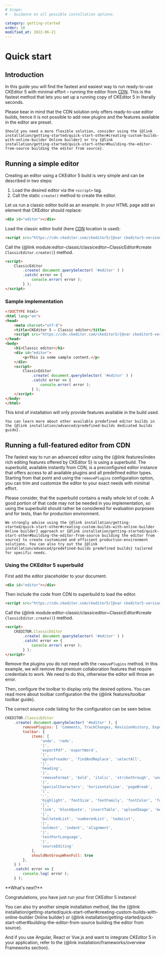 ```yaml
---
# Scope:
# - Guidance on all possible installation options.

category: getting-started
order: 10
modified_at: 2022-06-21
---
```


# Quick start

## Introduction

In this guide you will find the fastest and easiest way to run ready-to-use CKEditor 5 with minimal effort &ndash; running the editor from [CDN](https://cdn.ckeditor.com/). This is the fastest method that lets you set up a running copy of CKEditor 5 in literally seconds.

<info-box>
	Please bear in mind that the CDN solution only offers ready-to-use editor builds, hence it is not possible to add new plugins and the features available in the editor are preset.

	Should you need a more flexible solution, consider using the {@link installation/getting-started/quick-start-other#creating-custom-builds-with-online-builder Online builder} or try {@link installation/getting-started/quick-start-other#building-the-editor-from-source building the editor from source}.
</info-box>

## Running a simple editor

Creating an editor using a CKEditor 5 build is very simple and can be described in two steps:

1. Load the desired editor via the `<script>` tag.
2. Call the static `create()` method to create the editor.

Let us run a classic editor build as an example. In your HTML page add an element that CKEditor should replace:

```html
<div id="editor"></div>
```

Load the classic editor build (here [CDN](https://cdn.ckeditor.com/) location is used):

```html
<script src="https://cdn.ckeditor.com/ckeditor5/{@var ckeditor5-version}/classic/ckeditor.js"></script>
```

Call the {@link module:editor-classic/classiceditor~ClassicEditor#create `ClassicEditor.create()`} method.

```html
<script>
	ClassicEditor
		.create( document.querySelector( '#editor' ) )
		.catch( error => {
			console.error( error );
		} );
</script>
```

### Sample implementation

```html
<!DOCTYPE html>
<html lang="en">
<head>
	<meta charset="utf-8">
	<title>CKEditor 5 – Classic editor</title>
	<script src="https://cdn.ckeditor.com/ckeditor5/{@var ckeditor5-version}/classic/ckeditor.js"></script>
</head>
<body>
	<h1>Classic editor</h1>
	<div id="editor">
		<p>This is some sample content.</p>
	</div>
	<script>
		ClassicEditor
			.create( document.querySelector( '#editor' ) )
			.catch( error => {
				console.error( error );
			} );
	</script>
</body>
</html>
```

<info-box>
	This kind of installation will only provide features available in the build used.

	You can learn more about other available predefined editor builds in the {@link installation/advanced/predefined-builds dedicated builds guide}.
</info-box>

## Running a full-featured editor from CDN

The fastest way to run an advanced editor using the {@link features/index rich editing features offered by CKEditor 5} is using a superbuild. The superbuild, available instantly from CDN, is a preconfigured editor instance that offers access to all available plugins and all predefined editor types. Starting from that point and using the `removePlugins` configuration option, you can trim and customize the editor to your exact needs with minimal effort.

<info-box>
	Please consider, that the superbuild contains a really whole lot of code. A good portion of that code may not be needed in you implementation, so using the superbuild should rather be considered for evaluation purposes and for tests, than for production environment.

	We strongly advise using the {@link installation/getting-started/quick-start-other#creating-custom-builds-with-online-builder Online builder} approach or {@link installation/getting-started/quick-start-other#building-the-editor-from-source building the editor from source} to create customized and efficient production-environment solutions. You can also try out the {@link installation/advanced/predefined-builds predefined builds} tailored for specific needs.
</info-box>

### Using the CKEditor 5 superbuild

First add the editor placeholder to your document.

```html
<div id="editor"></div>
```

Then include the code from CDN to superbuild to load the editor.

<!-- superbuild links and calls need to be updated in this section -->

```html
<script src="https://cdn.ckeditor.com/ckeditor5/{@var ckeditor5-version}/super-build/ckeditor.js"></script>
```

Call the {@link module:editor-classic/classiceditor~ClassicEditor#create `ClassicEditor.create()`} method.

```html
<script>
	CKEDITOR.ClassicEditor
		.create( document.querySelector( '#editor' ) )
		.catch( error => {
			console.error( error );
		} );
</script>
```

Remove the plugins you do not need with the `removePlugins` method. In this example, we will remove the premium collaboration features that require credentials to work. We need to do this, otherwise the editor will throw an error.

Then, configure the toolbar to display only the desired options. You can read more about toolbar configuration the the {@link features/toolbar toolbar guide}.

The correct source code listing for the configuration can be seen below.

```js
CKEDITOR.ClassicEditor
	.create( document.querySelector( '#editor' ), {
		removePlugins: [ 'Comments, TrackChanges, RevisionHistory, ExportWord, ExportPdf, Pagination, WProofreader, MathType' ],
		toolbar: {
			items: [
				'undo', 'redo',
				'|',
				'exportPdf', 'exportWord',
				'|',
				'wproofreader', 'findAndReplace', 'selectAll',
				'|',
				'heading',
				'|',
				'removeFormat', 'bold', 'italic', 'strikethrough', 'underline', 'code', 'subscript', 'superscript',
				'|',
				'specialCharacters', 'horizontalLine', 'pageBreak',
				'|',
				'-',
				'highlight', 'fontSize', 'fontFamily', 'fontColor', 'fontBackgroundColor',
				'|',
				'link', 'blockQuote', 'insertTable', 'uploadImage', 'mediaEmbed', 'codeBlock', 'htmlEmbed',
				'|',
				'bulletedList', 'numberedList', 'todoList',
				'|',
				'outdent', 'indent', 'alignment',
				'|',
				'textPartLanguage',
				'|',
				'sourceEditing'
			],
			shouldNotGroupWhenFull: true
		},
	} )
	.catch( error => {
		console.log( error );
	} );
```

<info-box hint>
**What's next?**

Congratulations, you have just run your first CKEditor 5 instance!

You can also try another simple installation method, like the {@link installation/getting-started/quick-start-other#creating-custom-builds-with-online-builder Online builder} or {@link installation/getting-started/quick-start-other#building-the-editor-from-source building the editor from source}.

And if you use Angular, React or Vue.js and want to integrate CKEditor 5 in your application, refer to the {@link installation/frameworks/overview Frameworks section}.
</info-box>
